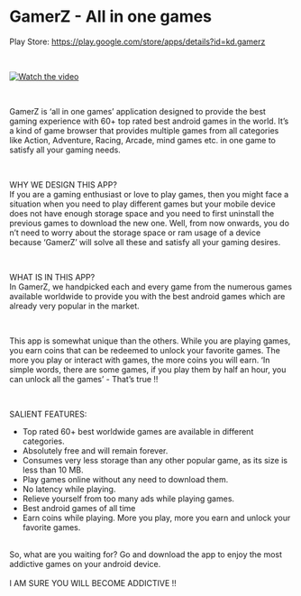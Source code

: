 # GamerZ - All in one games

Play Store: https://play.google.com/store/apps/details?id=kd.gamerz

<br/>

[![Watch the video](GamerZGIF.gif)](https://youtu.be/PJeo4UOhPHQ)

<br/>

GamerZ is ‘all in one games’ application designed to provide the best gaming experience with 60+ top rated best android games in the world. It’s a kind of game browser that provides multiple games from all categories like Action, Adventure, Racing, Arcade, mind games etc. in one game to satisfy all your gaming needs.

<br/>

WHY WE DESIGN THIS APP?<br/>
If you are a gaming enthusiast or love to play games, then you might face a situation when you need to play different games but your mobile device does not have enough storage space and you need to first uninstall the previous games to download the new one.
Well, from now onwards, you do n’t need to worry about the storage space or ram usage of a device because ‘GamerZ’ will solve all these and satisfy all your gaming desires.

<br/>

WHAT IS IN THIS APP?<br/>
In GamerZ, we handpicked each and every game from the numerous games available worldwide to provide you with the best android games which are already very popular in the market.<br/>

<br/>

This app is somewhat unique than the others. While you are playing games, you earn coins that can be redeemed to unlock your favorite games. The more you play or interact with games, the more coins you will earn. ‘In simple words, there are some games, if you play them by half an hour, you can unlock all the games’ - That’s true !!

<br/>

SALIENT FEATURES:<br/>
+ Top rated 60+ best worldwide games are available in different categories.<br/>
+ Absolutely free and will remain forever.<br/>
+ Consumes very less storage than any other popular game, as its size is less than 10 MB.<br/>
+ Play games online without any need to download them.<br/>
+ No latency while playing.<br/>
+ Relieve yourself from too many ads while playing games.<br/>
+ Best android games of all time<br/>
+ Earn coins while playing. More you play, more you earn and unlock your favorite games.<br/>
<br/>
So, what are you waiting for? Go and download the app to enjoy the most addictive games on your android device.<br/>
<br/>
I AM SURE YOU WILL BECOME ADDICTIVE !!<br/>
